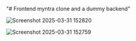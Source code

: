 "# Frontend myntra clone and a dummy backend" 


![Screenshot 2025-03-31 152820](https://github.com/user-attachments/assets/bf87edeb-04fc-4ca5-ba70-e16ba67de5fd)

![Screenshot 2025-03-31 152759](https://github.com/user-attachments/assets/da589b10-86e8-4c0d-9113-f3bfd1457583)
